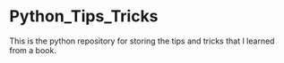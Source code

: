 # Python_Tips_Tricks
This is the python repository for storing the tips and tricks that I learned from a book.
